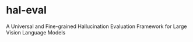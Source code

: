 # hal-eval
A Universal and Fine-grained Hallucination Evaluation Framework for Large Vision Language Models
